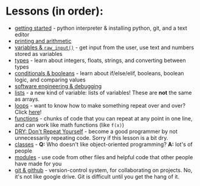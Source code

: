 # Lessons (in order):
 * [getting started](getting-started.md) - python interpreter & installing python, git, and a text editor
 * [printing and arithmetic](basics.md)
 * [variables & `raw_input()`](variables.md) - get input from the user, use text and numbers stored as variables
 * [types](types.md) - learn about integers, floats, strings, and converting between types
 * [conditionals & booleans](logic.md) - learn about if/else/elif, booleans, boolean logic, and comparing values
 * [software engineering & debugging](debugging.md)
 * [lists](lists.md) - a new kind of variable: lists of variables! These are **not** the same as arrays.
 * [loops](loops.md) - want to know how to make something repeat over and over? Click [here](https://nathansolomon1678.github.io/programmer-training/general/lessons/funny-joke-about-loops.md)!
 * [functions](functions.md) - chunks of code that you can repeat at any point in one line, and can work like math functions (like `f(x)`)
 * [DRY: Don't Repeat Yourself](dry.md) - become a good programmer by not unnecessarily repeating code. Sorry if this lesson is a bit dry.
 * [classes](classes.md) - **Q:** Who doesn't like object-oriented programming? **A:** lot's of people
 * [modules](modules.md) - use code from other files and helpful code that other people have made for you
 * [git & github](git.md) - version-control system, for collaborating on projects. No, it's not like google drive. Git is difficult until you get the hang of it.
